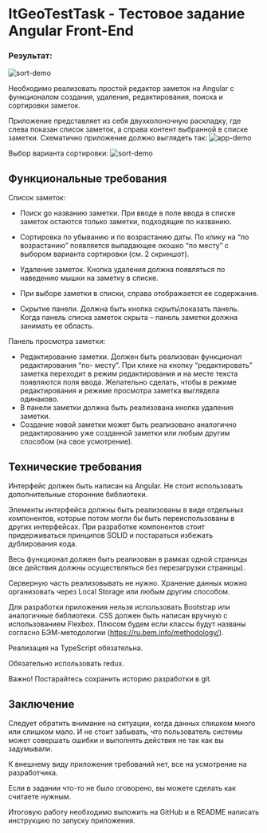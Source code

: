 # ItGeoTestTask - Тестовое задание Angular Front-End
### Результат:
![sort-demo]([http://url/to/img.png](screenshots/app-result.png))

Необходимо реализовать простой редактор заметок на Angular с функционалом создания,
удаления, редактирования, поиска и сортировки заметок.

Приложение представляет из себя двухколоночную раскладку, где слева показан список заметок,
а справа контент выбранной в списке заметки. Схематично приложение должно выглядеть так:
![app-demo]([http://url/to/img.png](screenshots/app-demo.png))

Выбор варианта сортировки:
![sort-demo]([http://url/to/img.png](screenshots/sort-demo.png))

## Функциональные требования

Список заметок:

- Поиск gо названию заметки. При вводе в поле ввода в списке заметок остаются только
    заметки, подходящие по названию.
- Сортировка по убыванию и по возрастанию даты. По клику на “по возрастанию”
    появляется выпадающее окошко “по месту” с выбором варианта сортировки (см. 2
    скриншот).


- Удаление заметок. Кнопка удаления должна появляться по наведению мышки на заметку
    в списке.
- При выборе заметки в списки, справа отображается ее содержание.
- Скрытие панели. Должна быть кнопка скрыть\показать панель. Когда панель списка
    заметок скрыта – панель заметки должна занимать ее область.

Панель просмотра заметки:

- Редактирование заметки. Должен быть реализован функционал редактирования “по-
    месту”. При клике на кнопку “редактировать” заметка переходит в режим редактирования
    и на месте текста появляются поля ввода. Желательно сделать, чтобы в режиме
    редактирования и режиме просмотра заметка выглядела одинаково.
- В панели заметки должна быть реализована кнопка удаления заметки.
- Создание новой заметки может быть реализовано аналогично редактированию уже
    созданной заметки или любым другим способом (на свое усмотрение).

## Технические требования

Интерфейс должен быть написан на Angular. Не стоит использовать дополнительные сторонние
библиотеки.

Элементы интерфейса должны быть реализованы в виде отдельных компонентов, которые потом
могли бы быть переиспользованы в других интерфейсах. При разработке компонентов стоит
придерживаться принципов SOLID и постараться избежать дублирования кода.

Весь функционал должен быть реализован в рамках одной страницы (все действия должны
осуществляться без перезагрузки страницы).

Серверную часть реализовывать не нужно. Хранение данных можно организовать через Local
Storage или любым другим способом.

Для разработки приложения нельзя использовать Bootstrap или аналогичные библиотеки. CSS
должен быть написан вручную с использованием Flexbox. Плюсом будем если классы будут
названы согласно БЭМ-методологии (https://ru.bem.info/methodology/).

Реализация на TypeScript обязательна.

Обязательно использовать redux.

Важно! Постарайтесь сохранить историю разработки в git.

## Заключение

Следует обратить внимание на ситуации, когда данных слишком много или слишком мало. И не
стоит забывать, что пользователь системы может совершать ошибки и выполнять действия не так
как вы задумывали.

К внешнему виду приложения требований нет, все на усмотрение на разработчика.

Если в задании что-то не было оговорено, вы можете сделать как считаете нужным.

Итоговую работу необходимо выложить на GitHub и в README написать инструкцию по запуску
приложения.



